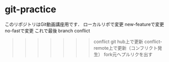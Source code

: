 # git-practice
このリポジトリはGit動画講座用です．
ローカルリポで変更
new-featureで変更
no-fastで変更 これで最後
branch conflict
>>>>>>> conflict
git hub上で更新
conflict-remote上で更新（コンフリクト発生）
fork元へプルリクを出す

